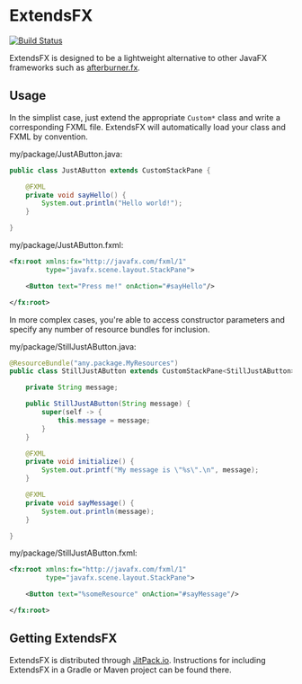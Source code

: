 ExtendsFX
=========
[![Build Status](https://travis-ci.org/johnzeringue/ExtendsFX.svg?branch=master)](https://travis-ci.org/johnzeringue/ExtendsFX)

ExtendsFX is designed to be a lightweight alternative to other JavaFX frameworks
such as [afterburner.fx][].

Usage
-----

In the simplist case, just extend the appropriate `Custom*` class and write a
corresponding FXML file. ExtendsFX will automatically load your class and FXML
by convention.

my/package/JustAButton.java:

``` java
public class JustAButton extends CustomStackPane {

    @FXML
    private void sayHello() {
        System.out.println("Hello world!");
    }

}
```

my/package/JustAButton.fxml:

``` xml
<fx:root xmlns:fx="http://javafx.com/fxml/1"
         type="javafx.scene.layout.StackPane">

    <Button text="Press me!" onAction="#sayHello"/>

</fx:root>
```

In more complex cases, you're able to access constructor parameters and specify
any number of resource bundles for inclusion.

my/package/StillJustAButton.java:

``` java
@ResourceBundle("any.package.MyResources")
public class StillJustAButton extends CustomStackPane<StillJustAButton> {

    private String message;

    public StillJustAButton(String message) {
        super(self -> {
            this.message = message;
        }
    }

    @FXML
    private void initialize() {
        System.out.printf("My message is \"%s\".\n", message);
    }

    @FXML
    private void sayMessage() {
        System.out.println(message);
    }

}
```

my/package/StillJustAButton.fxml:

``` xml
<fx:root xmlns:fx="http://javafx.com/fxml/1"
         type="javafx.scene.layout.StackPane">

    <Button text="%someResource" onAction="#sayMessage"/>

</fx:root>
```

Getting ExtendsFX
-----------------

ExtendsFX is distributed through [JitPack.io][]. Instructions for including
ExtendsFX in a Gradle or Maven project can be found there.

[afterburner.fx]: https://github.com/AdamBien/afterburner.fx
[JitPack.io]: https://jitpack.io/#johnzeringue/ExtendsFX

